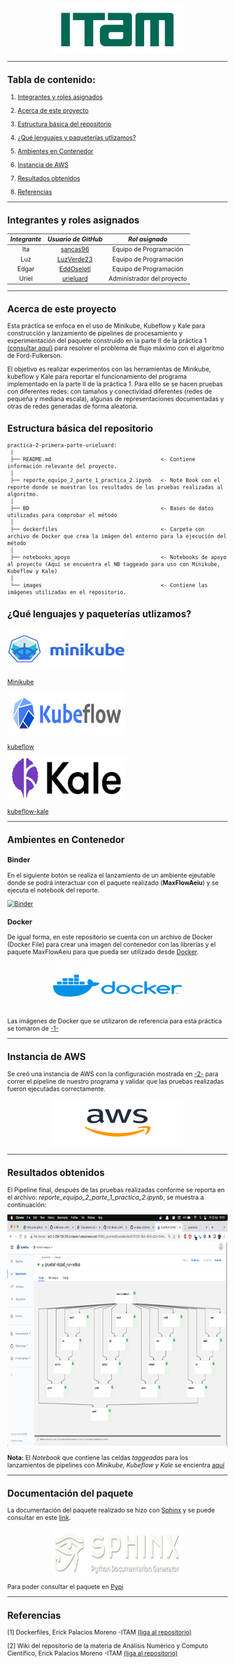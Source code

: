 <p align = "center">
    <img src="images/logo_itam.png" width="300" height="110" />

---

## Tabla de contenido:
    
1. [Integrantes y roles asignados](https://github.com/optimizacion-2-2022-gh-classroom/practica-2-primera-parte-urieluard#integrantes-y-roles-asignados)
    
2. [Acerca de este proyecto](https://github.com/optimizacion-2-2022-gh-classroom/practica-2-primera-parte-urieluard#acerca-de-este-proyecto)
    
3. [Estructura básica del repositorio](https://github.com/optimizacion-2-2022-gh-classroom/practica-2-primera-parte-urieluard#estructura-b%C3%A1sica-del-repositorio)
    
4. [¿Qué lenguajes y paqueterías utlizamos?](https://github.com/optimizacion-2-2022-gh-classroom/practica-2-primera-parte-urieluard#qu%C3%A9-lenguajes-y-paqueter%C3%ADas-utlizamos)

5. [Ambientes en Contenedor](https://github.com/optimizacion-2-2022-gh-classroom/practica-2-primera-parte-urieluard#ambientes-en-contenedor)

6. [Instancia de AWS](https://github.com/optimizacion-2-2022-gh-classroom/practica-2-primera-parte-urieluard#instancia-de-aws)

7. [Resultados obtenidos](https://github.com/optimizacion-2-2022-gh-classroom/practica-2-primera-parte-urieluard#resultados-obtenidos)
    
8. [Referencias](https://github.com/optimizacion-2-2022-gh-classroom/practica-2-primera-parte-urieluard#referencias)
    
---

## Integrantes y roles asignados

|     ***Integrante***      |             ***Usuario de GitHub***             |  ***Rol asignado***        |                       
|:-------------------------:|:-----------------------------------------------:|:--------------------------:|
|  Ita                      |    [sancas96](https://github.com/sancas96)      | Equipo de Programación     | 
|  Luz                      |    [LuzVerde23](https://github.com/LuzVerde23)  | Equipo de Programación     | 
|  Edgar                    |    [EddOselotl](https://github.com/EddOselotl)  | Equipo de Programación     | 
|  Uriel                    |    [urieluard](https://github.com/urieluard)    | Administrador del proyecto | 

---    

## Acerca de este proyecto
    
Esta práctica se enfoca en el uso de Minikube, Kubeflow y Kale para construcción y lanzamiento de pipelines de procesamiento y experimentación del paquete construído en la parte II de la práctica 1 [(consultar aquí)](https://github.com/optimizacion-2-2022-gh-classroom/practica-1-segunda-parte-LuzVerde23) para resolver el problema de flujo máximo con el algoritmo de Ford-Fulkerson.

El objetivo es realizar experimentos con las herramientas de Minikube, kubeflow y Kale para reportar el funcionamiento del programa implementado en la parte II de la práctica 1. Para elllo se se hacen pruebas con diferentes redes: con tamaños y conectividad diferentes (redes de pequeña y mediana escala), algunas de representaciones documentadas y otras de redes generadas de forma aleatoria.
 
## Estructura básica del repositorio

```
practica-2-primera-parte-urieluard:
 |
 ├── README.md                                   <- Contiene información relevante del proyecto.
 │
 ├── reporte_equipo_2_parte_1_practica_2.ipynb   <- Note Book con el reporte donde se muestran los resultados de las pruebas realizadas al algoritmo.
 |
 ├── BD                                          <- Bases de datos utilizadas para comprobar el método
 │
 ├── dockerfiles                                 <- Carpeta con archivo de Docker que crea la imágen del entorno para la ejecución del método
 │
 ├── notebooks_apoyo                             <- Notebooks de apoyo al proyecto (Aquí se encuentra el NB taggeado para uso con Minikube, Kubeflow y Kale)
 │
 └── images                                      <- Contiene las imágenes utilizadas en el repositorio.
``` 

## ¿Qué lenguajes y paqueterías utlizamos?

<img src="images/minikube.jpeg" width="270" height="100" />

[Minikube](https://minikube.sigs.k8s.io/docs/start/)


<img src="images/kubeflow.png" width="270" height="100" />

[kubeflow](https://www.kubeflow.org/)


<img src="images/kale_logo.png" width="270" height="100" />

[kubeflow-kale](https://github.com/kubeflow-kale/kale)

---

## Ambientes en Contenedor

### Binder

En el siguiente botón se realiza el lanzamiento de un ambiente ejeutable donde se podrá interactuar con el paquete realizado (**MaxFlowAeiu**) y se ejecuta el notebook del reporte.
    
[![Binder](https://mybinder.org/badge_logo.svg)](https://mybinder.org/v2/gh/optimizacion-2-2022-gh-classroom/practica-2-primera-parte-urieluard/main?labpath=reporte_equipo_2_parte_1_practica_2.ipynb)

### Docker

De igual forma, en este repositorio se cuenta con un archivo de Docker (Docker File) para crear una imagen del contenedor con las librerías y el paquete MaxFlowAeiu para que pueda ser utilizado desde [Docker](https://www.docker.com/).

<p align = "center">
    <img src="images/Docker-Logo.png" width="300" height="110" />

Las imágenes de Docker que se utilizaron de referencia para esta práctica se tomaron de [-1-](https://github.com/optimizacion-2-2022-gh-classroom/practica-2-primera-parte-urieluard#referencias)

---

## Instancia de AWS

Se creó una instancia de AWS con la configuración mostrada en [-2-](https://github.com/optimizacion-2-2022-gh-classroom/practica-2-primera-parte-urieluard#referencias) para correr el pipeline de nuestro programa y validar que las pruebas realizadas fueron ejecutadas correctamente.

<p align = "center">
    <img src="images/aws.png" width="300" height="110" />

---

## Resultados obtenidos

El Pipeline final, después de las pruebas realizadas conforme se reporta en el archivo: _reporte_equipo_2_parte_1_practica_2.ipynb_, se muestra a continuación:

<p align = "center">
    <img src="images/ejemplo4.png" width="900" height="530" />


**Nota:** El _Notebook_ que contiene las celdas _taggeadas_ para los lanzamientos de pipelines con _Minikube, Kubeflow y Kale_ se encientra [aquí](https://github.com/optimizacion-2-2022-gh-classroom/practica-2-primera-parte-urieluard/blob/main/notebooks_apoyo/reporte_equipo_2_parte_1_practica_2_kale.ipynb)



---

## Documentación del paquete

La documentación del paquete realizado se hizo con [Sphinx](https://www.sphinx-doc.org/en/master/) y se puede consultar en este [link](https://optimizacion-2-2022-gh-classroom.github.io/practica-2-primera-parte-urieluard/index.html).

<p align = "center">
    <img src="images/sphinxheader.png" width="300" height="110" />

Para poder consultar el paquete en 
[Pypi](https://pypi.org/project/MaxFlowAeiu/)     

---

## Referencias

[1] Dockerfiles, Erick Palacios Moreno -ITAM [(liga al repositorio)](https://github.com/palmoreck/dockerfiles/tree/master/jupyterlab/kale/general/certs/0.6.1)
    
[2] Wiki del repositorio de la materia de Análisis Numérico y Computo Científico, Erick Palacios Moreno -ITAM [(liga al repositorio)](https://github.com/ITAM-DS/analisis-numerico-computo-cientifico/wiki/6.Minikube-y-AWS)
